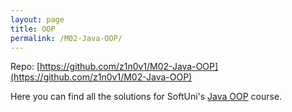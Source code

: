 ```yaml
---
layout: page
title: OOP
permalink: /M02-Java-OOP/
---
```


Repo: [https://github.com/z1n0v1/M02-Java-OOP](https://github.com/z1n0v1/M02-Java-OOP)

Here you can find all the solutions for SoftUni's [Java OOP](https://softuni.bg/trainings/3587/java-oop-february-2022) course.